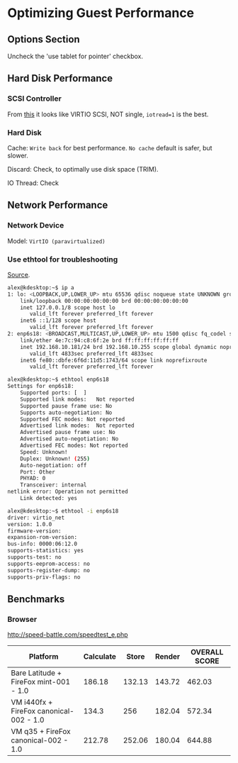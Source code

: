 # Optimizing Guest Performance

## Options Section

Uncheck the 'use tablet for pointer' checkbox.

## Hard Disk Performance

### SCSI Controller

From
[this](https://forum.proxmox.com/threads/virtio-scsi-vs-virtio-scsi-single.28426/)
it looks like VIRTIO SCSI, NOT single, `iotread=1` is the best.

### Hard Disk


Cache: `Write back` for best performance. `No cache` default is safer, but slower.

Discard: Check, to optimally use disk space (TRIM).

IO Thread: Check


## Network Performance


### Network Device

Model: `VirtIO (paravirtualized)`

### Use ethtool for troubleshooting

[Source](https://x8t4.com/how-to-use-the-ethtool-command-with-examples/).

```sh
alex@kdesktop:~$ ip a
1: lo: <LOOPBACK,UP,LOWER_UP> mtu 65536 qdisc noqueue state UNKNOWN group default qlen 1000
    link/loopback 00:00:00:00:00:00 brd 00:00:00:00:00:00
    inet 127.0.0.1/8 scope host lo
       valid_lft forever preferred_lft forever
    inet6 ::1/128 scope host
       valid_lft forever preferred_lft forever
2: enp6s18: <BROADCAST,MULTICAST,UP,LOWER_UP> mtu 1500 qdisc fq_codel state UP group default qlen 1000
    link/ether 4e:7c:94:c8:6f:2e brd ff:ff:ff:ff:ff:ff
    inet 192.168.10.181/24 brd 192.168.10.255 scope global dynamic noprefixroute enp6s18
       valid_lft 4833sec preferred_lft 4833sec
    inet6 fe80::dbfe:6f6d:11d5:1743/64 scope link noprefixroute
       valid_lft forever preferred_lft forever

alex@kdesktop:~$ ethtool enp6s18
Settings for enp6s18:
	Supported ports: [  ]
	Supported link modes:   Not reported
	Supported pause frame use: No
	Supports auto-negotiation: No
	Supported FEC modes: Not reported
	Advertised link modes:  Not reported
	Advertised pause frame use: No
	Advertised auto-negotiation: No
	Advertised FEC modes: Not reported
	Speed: Unknown!
	Duplex: Unknown! (255)
	Auto-negotiation: off
	Port: Other
	PHYAD: 0
	Transceiver: internal
netlink error: Operation not permitted
	Link detected: yes

alex@kdesktop:~$ ethtool -i enp6s18
driver: virtio_net
version: 1.0.0
firmware-version:
expansion-rom-version:
bus-info: 0000:06:12.0
supports-statistics: yes
supports-test: no
supports-eeprom-access: no
supports-register-dump: no
supports-priv-flags: no
```

## Benchmarks


### Browser

http://speed-battle.com/speedtest_e.php

Platform|Calculate|Store|Render|OVERALL SCORE
--------|---------|-----|------|--
Bare Latitude + FireFox mint-001 - 1.0|186.18|132.13|143.72|462.03
VM i440fx + FireFox canonical-002 - 1.0|134.3|256|182.04|572.34
VM q35 + FireFox canonical-002 - 1.0|212.78|252.06|180.04|644.88
